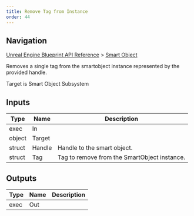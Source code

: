 ```yaml
---
title: Remove Tag from Instance
order: 44
---
```

## Navigation

[Unreal Engine Blueprint API Reference](https://dev.epicgames.com/documentation/en-us/unreal-engine/BlueprintAPI) > [Smart Object](https://dev.epicgames.com/documentation/en-us/unreal-engine/BlueprintAPI/SmartObject)

Removes a single tag from the smartobject instance represented by the provided handle.

Target is Smart Object Subsystem

## Inputs

| Type | Name | Description |
| --- | --- | --- |
| exec | In |  |
| object | Target |  |
| struct | Handle | Handle to the smart object. |
| struct | Tag | Tag to remove from the SmartObject instance. |

## Outputs

| Type | Name | Description |
| --- | --- | --- |
| exec | Out |  |
